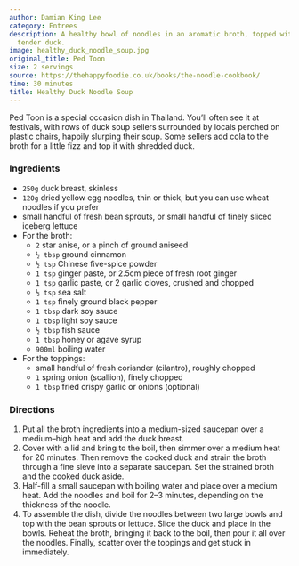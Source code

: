 ```yaml
---
author: Damian King Lee
category: Entrees
description: A healthy bowl of noodles in an aromatic broth, topped with slices of
  tender duck.
image: healthy_duck_noodle_soup.jpg
original_title: Ped Toon
size: 2 servings
source: https://thehappyfoodie.co.uk/books/the-noodle-cookbook/
time: 30 minutes
title: Healthy Duck Noodle Soup
---
```


Ped Toon is a special occasion dish in Thailand. You’ll often see it at festivals, with rows of duck soup sellers surrounded by locals perched on plastic chairs, happily slurping their soup. Some sellers add cola to the broth for a little fizz and top it with shredded duck.

### Ingredients

* `250g` duck breast, skinless
* `120g` dried yellow egg noodles, thin or thick, but you can use wheat noodles if you prefer
* small handful of fresh bean sprouts, or small handful of finely sliced iceberg lettuce
* For the broth:
  * `2` star anise, or a pinch of ground aniseed
  * `½ tbsp` ground cinnamon
  * `½ tsp` Chinese five-spice powder
  * `1 tsp` ginger paste, or 2.5cm piece of fresh root ginger
  * `1 tsp` garlic paste, or 2 garlic cloves, crushed and chopped
  * `½ tsp` sea salt
  * `1 tsp` finely ground black pepper
  * `1 tbsp` dark soy sauce
  * `1 tbsp` light soy sauce
  * `½ tbsp` fish sauce
  * `1 tbsp` honey or agave syrup
  * `900ml` boiling water
* For the toppings:
  * small handful of fresh coriander (cilantro), roughly chopped
  * `1` spring onion (scallion), finely chopped
  * `1 tbsp` fried crispy garlic or onions (optional)

### Directions

1. Put all the broth ingredients into a medium-sized saucepan over a medium–high heat and add the duck breast.
2. Cover with a lid and bring to the boil, then simmer over a medium heat for 20 minutes. Then remove the cooked duck and strain the broth through a fine sieve into a separate saucepan. Set the strained broth and the cooked duck aside.
3. Half-fill a small saucepan with boiling water and place over a medium heat. Add the noodles and boil for 2–3 minutes, depending on the thickness of the noodle.
4. To assemble the dish, divide the noodles between two large bowls and top with the bean sprouts or lettuce. Slice the duck and place in the bowls. Reheat the broth, bringing it back to the boil, then pour it all over the noodles. Finally, scatter over the toppings and get stuck in immediately.